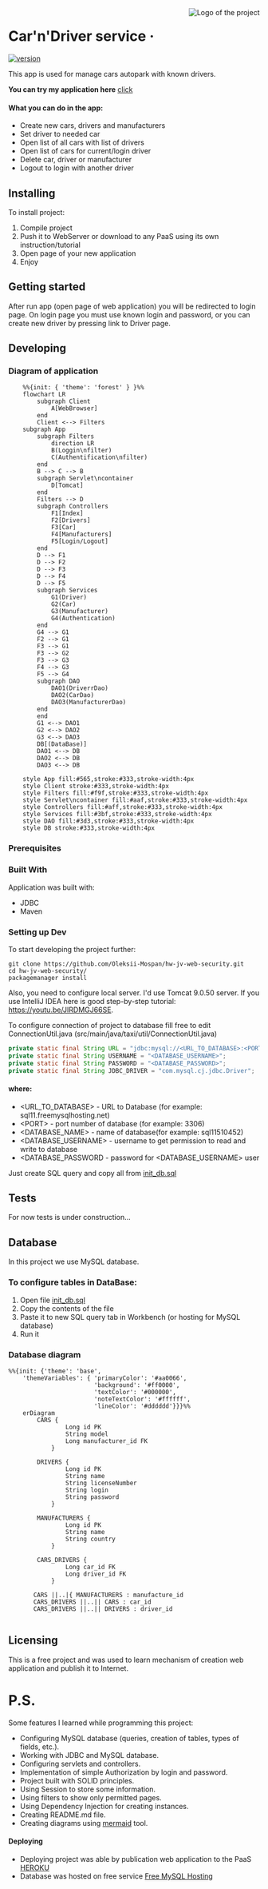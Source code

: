 <img src="https://github.com/Oleksii-Mospan/Car-n-Driver/blob/dev/src/main/resources/logo.png?raw=true" alt="Logo of the project" align="right">

# Car'n'Driver service &middot;
[![version](https://img.shields.io/badge/version-1.0.0-yellowgreen.svg)](https://semver.org)

This app is used for manage cars autopark with known drivers.

__You can try my application here__ [click](https://fast-mountain-11243.herokuapp.com)

#### What you can do in the app:
- Create new cars, drivers and manufacturers
- Set driver to needed car
- Open list of all cars with list of drivers
- Open list of cars for current/login driver
- Delete car, driver or manufacturer
- Logout to login with another driver

## Installing
To install project:
1. Compile project
2. Push it to WebServer or download to any PaaS using its own instruction/tutorial
3. Open page of your new application
4. Enjoy

## Getting started
After run app (open page of web application) you will be redirected to login page. 
On login page you must use known login and password, or you can create new driver by pressing 
link to Driver page. 

## Developing

### Diagram of application

```mermaid
    %%{init: { 'theme': 'forest' } }%%
    flowchart LR
        subgraph Client
            A[WebBrowser]
        end
        Client <--> Filters
    subgraph App
        subgraph Filters
            direction LR
            B(Loggin\nfilter) 
            C(Authentification\nfilter)
        end
        B --> C --> B
        subgraph Servlet\ncontainer
            D[Tomcat]
        end
        Filters --> D
        subgraph Controllers
            F1[Index]
            F2[Drivers]
            F3[Car]
            F4[Manufacturers]
            F5[Login/Logout]
        end
        D --> F1
        D --> F2
        D --> F3
        D --> F4
        D --> F5
        subgraph Services
            G1(Driver)
            G2(Car)
            G3(Manufacturer)
            G4(Authentication)
        end
        G4 --> G1
        F2 --> G1
        F3 --> G1
        F3 --> G2
        F3 --> G3
        F4 --> G3
        F5 --> G4
        subgraph DAO
            DAO1(DriverrDao)
            DAO2(CarDao)
            DAO3(ManufacturerDao)
        end
        end
        G1 <--> DAO1
        G2 <--> DAO2
        G3 <--> DAO3
        DB[(DataBase)]
        DAO1 <--> DB
        DAO2 <--> DB
        DAO3 <--> DB
        
    style App fill:#565,stroke:#333,stroke-width:4px
    style Client stroke:#333,stroke-width:4px
    style Filters fill:#f9f,stroke:#333,stroke-width:4px
    style Servlet\ncontainer fill:#aaf,stroke:#333,stroke-width:4px
    style Controllers fill:#aff,stroke:#333,stroke-width:4px
    style Services fill:#3bf,stroke:#333,stroke-width:4px
    style DAO fill:#3d3,stroke:#333,stroke-width:4px
    style DB stroke:#333,stroke-width:4px
```

### Prerequisites

### Built With
Application was built with:
- JDBC
- Maven

### Setting up Dev

To start developing the project further:

```shell
git clone https://github.com/Oleksii-Mospan/hw-jv-web-security.git
cd hw-jv-web-security/
packagemanager install
```

Also, you need to configure local server. I'd use Tomcat 9.0.50 server.
If you use IntelliJ IDEA here is good step-by-step tutorial: https://youtu.be/JIRDMGJ66SE.

To configure connection of project to database fill free to edit ConnectionUtil.java (src/main/java/taxi/util/ConnectionUtil.java)

```java
private static final String URL = "jdbc:mysql://<URL_TO_DATABASE>:<PORT>/<DATABASE_NAME>?serverTimezone=UTC";
private static final String USERNAME = "<DATABASE_USERNAME>";
private static final String PASSWORD = "<DATABASE_PASSWORD>";
private static final String JDBC_DRIVER = "com.mysql.cj.jdbc.Driver";
```
#### where:
- \<URL_TO_DATABASE> - URL to Database (for example: sql11.freemysqlhosting.net)
- \<PORT> - port number of database (for example: 3306)
- \<DATABASE_NAME> - name of database(for example: sql11510452)
- \<DATABASE_USERNAME> - username to get permission to read and write to database
- \<DATABASE_PASSWORD - password for \<DATABASE_USERNAME> user

Just create SQL query and copy all from [init_db.sql](https://github.com/Oleksii-Mospan/hw-jv-web-security/blob/main/src/main/resources/init_db.sql)

## Tests

For now tests is under construction...

## Database

In this project we use MySQL database.

### To configure tables in DataBase:
1. Open file [init_db.sql](https://github.com/Oleksii-Mospan/hw-jv-web-security/blob/main/src/main/resources/init_db.sql)
2. Copy the contents of the file
3. Paste it to new SQL query tab in Workbench (or hosting for MySQL database)
4. Run it

### Database diagram

```mermaid
%%{init: {'theme': 'base', 
    'themeVariables': { 'primaryColor': '#aa0066',
                        'background': '#ff0000',
                        'textColor': '#000000',
                        'noteTextColor': '#ffffff',
                        'lineColor': '#dddddd'}}}%%
    erDiagram
        CARS { 
                Long id PK
                String model
                Long manufacturer_id FK
            }
            
        DRIVERS { 
                Long id PK
                String name
                String licenseNumber
                String login
                String password
            }
            
        MANUFACTURERS { 
                Long id PK
                String name
                String country
            }
            
        CARS_DRIVERS {
                Long car_id FK
                Long driver_id FK
            }
            
       CARS ||..|{ MANUFACTURERS : manufacture_id
       CARS_DRIVERS ||..|| CARS : car_id
       CARS_DRIVERS ||..|| DRIVERS : driver_id
       
```


## Licensing

This is a free project and was used to learn mechanism of creation web application 
and publish it to Internet.

# P.S.
Some features I learned while programming this project:
- Configuring MySQL database (queries, creation of tables, types of fields, etc.).
- Working with JDBC and MySQL database.
- Configuring servlets and controllers.
- Implementation of simple Authorization by login and password.
- Project built with SOLID principles.
- Using Session to store some information.
- Using filters to show only permitted pages.
- Using Dependency Injection for creating instances.
- Creating README.md file.
- Creating diagrams using [mermaid](https://mermaid-js.github.io/mermaid/#/) tool.  

#### Deploying
- Deploying project was able by publication web application to the PaaS [HEROKU](https://www.heroku.com/home)
- Database was hosted on free service [Free MySQL Hosting](https://www.freemysqlhosting.net/)

